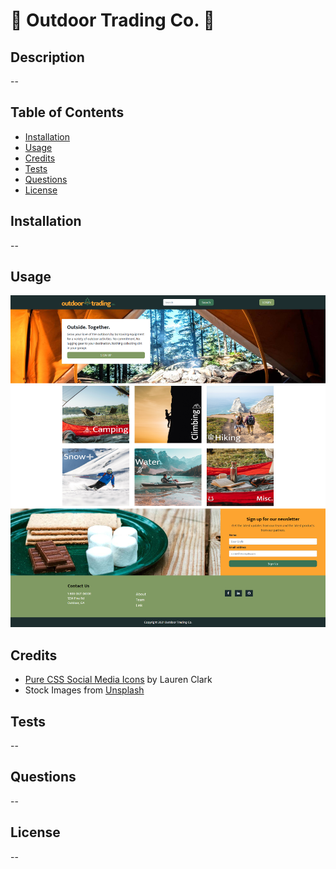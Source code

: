# 🌲 Outdoor Trading Co. 🌲

## Description
--

## Table of Contents
- [Installation](#installation)
- [Usage](#usage)
- [Credits](#credits)
- [Tests](#tests)
- [Questions](#questions)
- [License](#license)

## Installation
--

## Usage
![Web application screenshot](/screenshot.png)

## Credits
- [Pure CSS Social Media Icons](https://codepen.io/laurenclark/pen/hGiqo) by Lauren Clark
- Stock Images from [Unsplash](https://unsplash.com/)

## Tests
--

## Questions
--

## License
--
